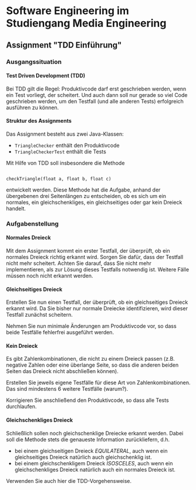 # Software Engineering im Studiengang Media Engineering

## Assignment "TDD Einführung"  

### Ausgangssituation

#### Test Driven Development (TDD)

Bei TDD gilt die Regel: Produktivcode darf erst geschrieben werden, wenn
ein Test vorliegt, der scheitert. Und auch dann soll nur gerade so
viel Code geschrieben werden, um den Testfall (und alle anderen Tests)
erfolgreich ausführen zu können.

#### Struktur des Assignments

Das Assignment besteht aus zwei Java-Klassen:

- <code>TriangleChecker</code> enthält den Produktivcode
- <code>TriangleCheckerTest</code> enthält die Tests

Mit Hilfe von TDD soll insbesondere die Methode

<code>
checkTriangle(float a, float b, float c)
</code>

entwickelt werden. Diese Methode hat die Aufgabe, anhand
der übergebenen drei Seitenlängen zu entscheiden, ob es
sich um ein normales, ein gleichschenkliges, ein
gleichseitiges oder gar kein Dreieck handelt.


### Aufgabenstellung

#### Normales Dreieck

Mit dem Assignment kommt ein erster Testfall,
der überprüft, ob ein normales Dreieck richtig erkannt
wird. Sorgen Sie dafür, dass der Testfall nicht mehr scheitert.
Achten Sie darauf, dass Sie nicht mehr implementieren, als
zur Lösung dieses Testfalls notwendig ist. Weitere
Fälle müssen noch nicht erkannt werden.

#### Gleichseitiges Dreieck

Erstellen Sie nun einen Testfall, der überprüft, 
ob ein gleichseitiges Dreieck erkannt wird. 
Da Sie bisher nur normale Dreiecke identifizieren,
wird dieser Testfall zunächst scheitern.

Nehmen Sie nun minimale Änderungen am Produktivcode vor, 
so dass beide Testfälle fehlerfrei ausgeführt werden.

#### Kein Dreieck

Es gibt Zahlenkombinationen, die nicht zu einem 
Dreieck passen (z.B. negative Zahlen oder 
eine überlange Seite, so dass die anderen beiden
Seiten das Dreieck nicht abschließen können).

Erstellen Sie jeweils eigene Testfälle für diese
Art von Zahlenkombinationen. Das sind mindestens 
6 weitere Testfälle (warum?).

Korrigieren Sie anschließend den Produktivcode,
so dass alle Tests durchlaufen.

#### Gleichschenkliges Dreieck

Schließlich sollen noch gleichschenklige Dreiecke
erkannt werden. Dabei soll die
Methode stets die genaueste Information 
zurückliefern, d.h.
- bei einem gleichseitigen Dreieck *EQUILATERAL*, auch wenn 
  ein gleichseitiges Dreieck natürlich auch gleichschenklig
  ist.
- bei einem gleichschenkligem Dreieck *ISOSCELES*, auch wenn
  ein gleichschenkliges Dreieck natürlich auch ein
  normales Dreieck ist.

Verwenden Sie auch hier die TDD-Vorgehensweise.
